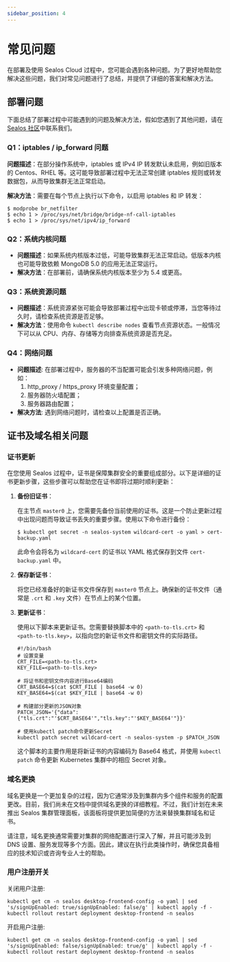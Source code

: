 ```yaml
---
sidebar_position: 4
---
```


# 常见问题

在部署及使用 Sealos Cloud 过程中，您可能会遇到各种问题。为了更好地帮助您解决这些问题，我们对常见问题进行了总结，并提供了详细的答案和解决方法。

## 部署问题

下面总结了部署过程中可能遇到的问题及解决方法，假如您遇到了其他问题，请在 [Sealos 社区](https://forum.laf.run/)中联系我们。

### Q1：iptables / ip_forward 问题

**问题描述**：在部分操作系统中，iptables 或 IPv4 IP 转发默认未启用，例如旧版本的 Centos、RHEL 等。这可能导致部署过程中无法正常创建
iptables 规则或转发数据包，从而导致集群无法正常启动。

**解决方法**：需要在每个节点上执行以下命令，以启用 iptables 和 IP 转发：

```shell
$ modprobe br_netfilter
$ echo 1 > /proc/sys/net/bridge/bridge-nf-call-iptables
$ echo 1 > /proc/sys/net/ipv4/ip_forward
```

### Q2：系统内核问题

- **问题描述**：如果系统内核版本过低，可能导致集群无法正常启动。低版本内核也可能导致依赖 MongoDB 5.0 的应用无法正常运行。
- **解决方法**：在部署前，请确保系统内核版本至少为 5.4 或更高。

### Q3：系统资源问题

- **问题描述**：系统资源紧张可能会导致部署过程中出现卡顿或停滞，当您等待过久时，请检查系统资源是否足够。
- **解决方法**：使用命令 `kubectl describe nodes` 查看节点资源状态。一般情况下可以从 CPU、内存、存储等方向排查系统资源是否充足。

### Q4：网络问题

- **问题描述**: 在部署过程中，服务器的不当配置可能会引发多种网络问题，例如：
   1. http_proxy / https_proxy 环境变量配置；
   2. 服务器防火墙配置；
   3. 服务器路由配置；
- **解决方法**: 遇到网络问题时，请检查以上配置是否正确。

## 证书及域名相关问题

### 证书更新

在您使用 Sealos 过程中，证书是保障集群安全的重要组成部分。以下是详细的证书更新步骤，这些步骤可以帮助您在证书即将过期时顺利更新：

1. **备份旧证书**：

   在主节点 `master0` 上，您需要先备份当前使用的证书。这是一个防止更新过程中出现问题而导致证书丢失的重要步骤。使用以下命令进行备份：

   ```shell
   $ kubectl get secret -n sealos-system wildcard-cert -o yaml > cert-backup.yaml
   ```

   此命令会将名为 `wildcard-cert` 的证书以 YAML 格式保存到文件 `cert-backup.yaml` 中。

2. **保存新证书**：

   将您已经准备好的新证书文件保存到 `master0` 节点上。确保新的证书文件（通常是 `.crt` 和 `.key` 文件）在节点上的某个位置。

3. **更新证书**：

   使用以下脚本来更新证书。您需要替换脚本中的 `<path-to-tls.crt>` 和 `<path-to-tls.key>`，以指向您的新证书文件和密钥文件的实际路径。

   ```shell
   #!/bin/bash 
   # 设置变量
   CRT_FILE=<path-to-tls.crt>
   KEY_FILE=<path-to-tls.key>
   
   # 将证书和密钥文件内容进行Base64编码
   CRT_BASE64=$(cat $CRT_FILE | base64 -w 0)
   KEY_BASE64=$(cat $KEY_FILE | base64 -w 0)
   
   # 构建部分更新的JSON对象
   PATCH_JSON='{"data":{"tls.crt":"'$CRT_BASE64'","tls.key":"'$KEY_BASE64'"}}'
   
   # 使用kubectl patch命令更新Secret
   kubectl patch secret wildcard-cert -n sealos-system -p $PATCH_JSON
   ```
   
   这个脚本的主要作用是将新证书的内容编码为 Base64 格式，并使用 `kubectl patch` 命令更新 Kubernetes 集群中的相应 Secret
   对象。

### 域名更换

域名更换是一个更加复杂的过程，因为它通常涉及到集群内多个组件和服务的配置更改。目前，我们尚未在文档中提供域名更换的详细教程。不过，我们计划在未来推出
Sealos 集群管理面板，该面板将提供更加简便的方法来替换集群域名和证书。

请注意，域名更换通常需要对集群的网络配置进行深入了解，并且可能涉及到 DNS
设置、服务发现等多个方面。因此，建议在执行此类操作时，确保您具备相应的技术知识或咨询专业人士的帮助。

### 用户注册开关

关闭用户注册:

```shell
kubectl get cm -n sealos desktop-frontend-config -o yaml | sed 's/signUpEnabled: true/signUpEnabled: false/g' | kubectl apply -f -
kubectl rollout restart deployment desktop-frontend -n sealos
```

开启用户注册:

```shell
kubectl get cm -n sealos desktop-frontend-config -o yaml | sed 's/signUpEnabled: false/signUpEnabled: true/g' | kubectl apply -f -
kubectl rollout restart deployment desktop-frontend -n sealos
```
